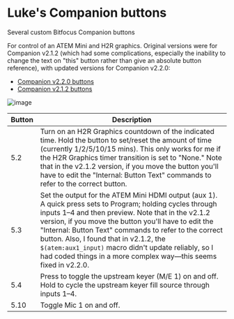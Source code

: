# Luke's Companion buttons
Several custom Bitfocus Companion buttons

For control of an ATEM Mini and H2R graphics. Original versions were for Companion v2.1.2 (which had some complications, especially the inability to change the text on "this" button rather than give an absolute button reference), with updated versions for Companion v2.2.0:
* [Companion v2.2.0 buttons](https://github.com/lukestein/companion_buttons/blob/main/companion_buttons_v220.page_5.companionconfig)
* [Companion v2.1.2 buttons](https://github.com/lukestein/companion_buttons/blob/main/companion_buttons_v212.page_5.companionconfig)

![image](https://user-images.githubusercontent.com/44452336/111806955-e0109b00-88a8-11eb-8df3-85653604fd31.png)

| Button   | Description |
| -------- | ----------- |
| 5.2      | Turn on an H2R Graphics countdown of the indicated time. Hold the button to set/reset the amount of time (currently 1/2/5/10/15 mins). This only works for me if the H2R Graphics timer transition is set to "None." Note that in the v2.1.2 version, if you move the button you'll have to edit the "Internal: Button Text" commands to refer to the correct button. |
| 5.3      | Set the output for the ATEM Mini HDMI output (aux 1). A quick press sets to Program; holding cycles through inputs 1–4 and then preview. Note that in the v2.1.2 version, if you move the button you'll have to edit the "Internal: Button Text" commands to refer to the correct button. Also, I found that in v2.1.2, the `$(atem:aux1_input)` macro didn't update reliably, so I had coded things in a more complex way—this seems fixed in v2.2.0. |
| 5.4      | Press to toggle the upstream keyer (M/E 1) on and off. Hold to cycle the upstream keyer fill source through inputs 1–4. |
| 5.10     | Toggle Mic 1 on and off. |
